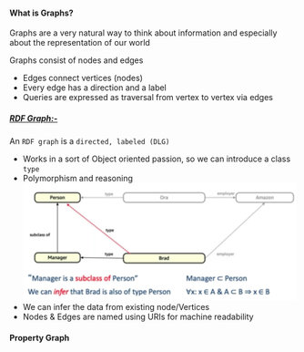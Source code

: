 #### What is Graphs?

Graphs are a very natural way to think about information and especially about the representation of our world 

Graphs consist of nodes and edges

* Edges connect vertices (nodes)
* Every edge has a direction and a label
* Queries are expressed as traversal from vertex to vertex via edges

##### <U>RDF Graph:-</U>

An `RDF graph` is a `directed, labeled (DLG)` 
  * Works in a sort of Object oriented passion, so we can introduce a class `type`
  * Polymorphism and reasoning
        ![img/RDF-infer.png](img/RDF-infer.png)
  * We can infer the data from existing node/Vertices
  * Nodes & Edges are named using URIs for machine readability  
  
#### Property Graph